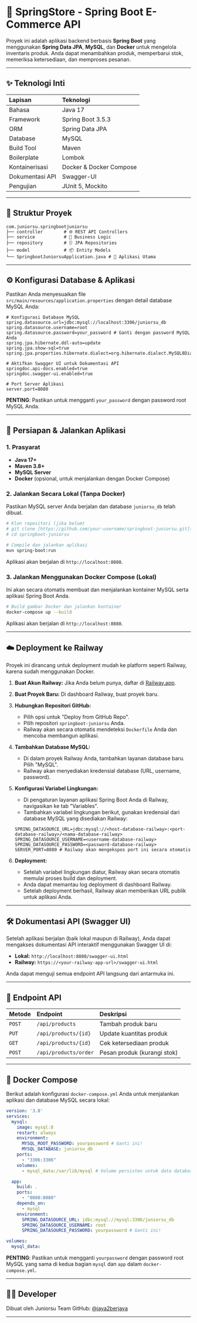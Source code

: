 # 🚀 SpringStore - Spring Boot E-Commerce API

Proyek ini adalah aplikasi backend berbasis **Spring Boot** yang menggunakan **Spring Data JPA**, **MySQL**, dan **Docker** untuk mengelola inventaris produk. Anda dapat menambahkan produk, memperbarui stok, memeriksa ketersediaan, dan memproses pesanan.

---

## ✨ Teknologi Inti

| Lapisan           | Teknologi             |
| :---------------- | :-------------------- |
| Bahasa            | Java 17               |
| Framework         | Spring Boot 3.5.3     |
| ORM               | Spring Data JPA       |
| Database          | MySQL                 |
| Build Tool        | Maven                 |
| Boilerplate       | Lombok                |
| Kontainerisasi    | Docker & Docker Compose |
| Dokumentasi API   | Swagger-UI            |
| Pengujian         | JUnit 5, Mockito      |

---

## 📂 Struktur Proyek

```
com.juniorsu.springbootjuniorsu
├── controller        # 🌐 REST API Controllers
├── service           # 🧠 Business Logic
├── repository        # 🗄️ JPA Repositories
├── model             # 📦 Entity Models
└── SpringbootJuniorsuApplication.java # 🚀 Aplikasi Utama
```

---

## ⚙️ Konfigurasi Database & Aplikasi

Pastikan Anda menyesuaikan file `src/main/resources/application.properties` dengan detail database MySQL Anda:

```properties
# Konfigurasi Database MySQL
spring.datasource.url=jdbc:mysql://localhost:3306/juniorsu_db
spring.datasource.username=root
spring.datasource.password=your_password # Ganti dengan password MySQL Anda
spring.jpa.hibernate.ddl-auto=update
spring.jpa.show-sql=true
spring.jpa.properties.hibernate.dialect=org.hibernate.dialect.MySQL8Dialect

# Aktifkan Swagger UI untuk Dokumentasi API
springdoc.api-docs.enabled=true
springdoc.swagger-ui.enabled=true

# Port Server Aplikasi
server.port=8080
```
**PENTING**: Pastikan untuk mengganti `your_password` dengan password root MySQL Anda.

---

## 🚀 Persiapan & Jalankan Aplikasi

### 1. Prasyarat

* **Java 17+**
* **Maven 3.8+**
* **MySQL Server**
* **Docker** (opsional, untuk menjalankan dengan Docker Compose)

### 2. Jalankan Secara Lokal (Tanpa Docker)

Pastikan MySQL server Anda berjalan dan database `juniorsu_db` telah dibuat.

```bash
# Klon repositori (jika belum)
# git clone [https://github.com/your-username/springboot-juniorsu.git](https://github.com/your-username/springboot-juniorsu.git)
# cd springboot-juniorsu

# Compile dan jalankan aplikasi
mvn spring-boot:run
```
Aplikasi akan berjalan di `http://localhost:8080`.

### 3. Jalankan Menggunakan Docker Compose (Lokal)

Ini akan secara otomatis membuat dan menjalankan kontainer MySQL serta aplikasi Spring Boot Anda.

```bash
# Build gambar Docker dan jalankan kontainer
docker-compose up --build
```
Aplikasi akan berjalan di `http://localhost:8080`.

---

## ☁️ Deployment ke Railway

Proyek ini dirancang untuk deployment mudah ke platform seperti Railway, karena sudah menggunakan Docker.

1.  **Buat Akun Railway:**
    Jika Anda belum punya, daftar di [Railway.app](https://railway.app/).

2.  **Buat Proyek Baru:**
    Di dashboard Railway, buat proyek baru.

3.  **Hubungkan Repositori GitHub:**
    * Pilih opsi untuk "Deploy from GitHub Repo".
    * Pilih repositori `springboot-juniorsu` Anda.
    * Railway akan secara otomatis mendeteksi `Dockerfile` Anda dan mencoba membangun aplikasi.

4.  **Tambahkan Database MySQL:**
    * Di dalam proyek Railway Anda, tambahkan layanan database baru. Pilih "MySQL".
    * Railway akan menyediakan kredensial database (URL, username, password).

5.  **Konfigurasi Variabel Lingkungan:**
    * Di pengaturan layanan aplikasi Spring Boot Anda di Railway, navigasikan ke tab "Variables".
    * Tambahkan variabel lingkungan berikut, gunakan kredensial dari database MySQL yang disediakan Railway:

    ```
    SPRING_DATASOURCE_URL=jdbc:mysql://<host-database-railway>:<port-database-railway>/<nama-database-railway>
    SPRING_DATASOURCE_USERNAME=<username-database-railway>
    SPRING_DATASOURCE_PASSWORD=<password-database-railway>
    SERVER_PORT=8080 # Railway akan mengekspos port ini secara otomatis
    ```

6.  **Deployment:**
    * Setelah variabel lingkungan diatur, Railway akan secara otomatis memulai proses build dan deployment.
    * Anda dapat memantau log deployment di dashboard Railway.
    * Setelah deployment berhasil, Railway akan memberikan URL publik untuk aplikasi Anda.

---

## 🛠️ Dokumentasi API (Swagger UI)

Setelah aplikasi berjalan (baik lokal maupun di Railway), Anda dapat mengakses dokumentasi API interaktif menggunakan Swagger UI di:

* **Lokal:** `http://localhost:8080/swagger-ui.html`
* **Railway:** `https://<your-railway-app-url>/swagger-ui.html`

Anda dapat menguji semua endpoint API langsung dari antarmuka ini.

---

## 🔗 Endpoint API

| Metode | Endpoint                     | Deskripsi                      |
| :----- | :--------------------------- | :----------------------------- |
| `POST` | `/api/products`              | Tambah produk baru             |
| `PUT`  | `/api/products/{id}`         | Update kuantitas produk        |
| `GET`  | `/api/products/{id}`         | Cek ketersediaan produk        |
| `POST` | `/api/products/order`        | Pesan produk (kurangi stok)    |

---

## 🐳 Docker Compose

Berikut adalah konfigurasi `docker-compose.yml` Anda untuk menjalankan aplikasi dan database MySQL secara lokal:

```yaml
version: '3.8'
services:
  mysql:
    image: mysql:8
    restart: always
    environment:
      MYSQL_ROOT_PASSWORD: yourpassword # Ganti ini!
      MYSQL_DATABASE: juniorsu_db
    ports:
      - "3306:3306"
    volumes:
      - mysql_data:/var/lib/mysql # Volume persisten untuk data database MySQL

  app:
    build: .
    ports:
      - "8080:8080"
    depends_on:
      - mysql
    environment:
      SPRING_DATASOURCE_URL: jdbc:mysql://mysql:3306/juniorsu_db
      SPRING_DATASOURCE_USERNAME: root
      SPRING_DATASOURCE_PASSWORD: yourpassword # Ganti ini!

volumes:
  mysql_data:
```
**PENTING**: Pastikan untuk mengganti `yourpassword` dengan password root MySQL yang sama di kedua bagian `mysql` dan `app` dalam `docker-compose.yml`.

---

## 🧑‍💻 Developer

Dibuat oleh Juniorsu Team
GitHub: [@jaya2berjaya](https://github.com/jaya2berjaya)

---

